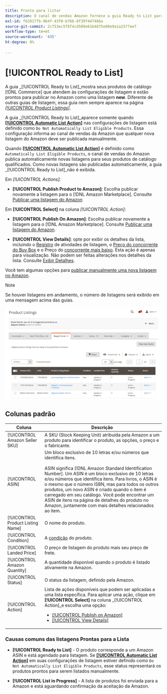 ```yaml
---
title: Pronto para listar
description: O canal de vendas Amazon fornece a guia Ready to List para ajudar você a revisar os produtos do Commerce que atendem à qualificação, mas não são listados automaticamente.
exl-id: f62017fb-964f-43f0-b76b-8f39f447466a
source-git-commit: 2c753ec5f6f4cd509e61b4875e09e9a1a2577ee7
workflow-type: tm+mt
source-wordcount: '435'
ht-degree: 0%

---
```


# [!UICONTROL Ready to List]

A guia _[!UICONTROL Ready to List]_mostra seus produtos de catálogo [!DNL Commerce] que atendem às configurações de listagem e estão prontos para publicar no Amazon como uma listagem **new**. Diferente de outras guias de listagem, essa guia nem sempre aparece na página [_[!UICONTROL Product Listings]_](./managing-product-listings.md).

A guia _[!UICONTROL Ready to List]_aparece somente quando [**[!UICONTROL Automatic List Action]**](./product-listing-actions.md) nas configurações de listagem está definido como `Do Not Automatically List Eligible Products`. Essa configuração informa ao canal de vendas da Amazon que qualquer nova listagem do Amazon deve ser publicada manualmente.

Quando [**[!UICONTROL Automatic List Action]**](./product-listing-actions.md) é definido como `Automatically List Eligible Products`, o canal de vendas do Amazon publica automaticamente novas listagens para seus produtos de catálogo qualificados. Como novas listagens são publicadas automaticamente, a guia _[!UICONTROL Ready to List]_não é exibida.

Em _[!UICONTROL Actions]_:

- **[!UICONTROL Publish Product to Amazon]**: Escolha publicar novamente a listagem para o  [!DNL Amazon Marketplace]. Consulte [Publicar uma listagem do Amazon](./publish-listings-manually.md)

Em **[!UICONTROL Select]** na coluna _[!UICONTROL Action]_:

- **[!UICONTROL Publish On Amazon]**: Escolha publicar novamente a listagem para o  [!DNL Amazon Marketplace]. Consulte [Publicar uma listagem do Amazon](./publish-listings-manually.md).

- **[!UICONTROL View Details]**: opte por exibir os detalhes da lista, incluindo o  [Registro](./product-listing-details.md#listing-activity-log) de atividades de listagem, o  [Preço do concorrente do Buy Box](./product-listing-details.md#buy-box-competitor-pricing) e o Preço do  [concorrente mais baixo](./product-listing-details.md#lowest-competitor-pricing). Esta ação é apenas para visualização. Não podem ser feitas alterações nos detalhes da lista. Consulte [Exibir Detalhes](./product-listing-details.md).

Você tem algumas opções para [publicar manualmente uma nova listagem no Amazon](./publish-listings-manually.md).

>[!NOTE]
>Se houver listagens em andamento, o número de listagens será exibido em uma mensagem acima das guias.

![Pronto para listar](assets/amazon-ready-to-list.png)

## Colunas padrão

| Coluna | Descrição |
|---|---|
| [!UICONTROL Amazon Seller SKU] | A SKU (Stock Keeping Unit) atribuída pela Amazon a um produto para identificar o produto, as opções, o preço e o fabricante. |
| [!UICONTROL ASIN] | Um bloco exclusivo de 10 letras e/ou números que identifica itens.<br><br>ASIN significa  [!DNL Amazon Standard Identification Number]. Um ASIN é um bloco exclusivo de 10 letras e/ou números que identifica itens. Para livros, o ASIN é o mesmo que o número ISBN, mas para todos os outros produtos, um novo ASIN é criado quando o item é carregado em seu catálogo. Você pode encontrar um ASIN de itens na página de detalhes do produto no Amazon, juntamente com mais detalhes relacionados ao item. |
| [!UICONTROL Product Listing Name] | O nome do produto. |
| [!UICONTROL Condition] | A [condição](./product-listing-condition.md) do produto. |
| [!UICONTROL Landed Price] | O preço de listagem do produto mais seu preço de frete. |
| [!UICONTROL Amazon Quantity] | A quantidade disponível quando o produto é listado ativamente na Amazon. |
| [!UICONTROL Status] | O status da listagem, definido pela Amazon. |
| [!UICONTROL Action] | Lista de ações disponíveis que podem ser aplicadas a uma lista específica. Para aplicar uma ação, clique em **[!UICONTROL Select]** na coluna _[!UICONTROL Action]_e escolha uma opção:<ul><li>[[!UICONTROL Publish on Amazon]](./publish-listings-manually.md)</li><li>[[!UICONTROL View Details]](./product-listing-details.md)</li></ul> |

### Causas comuns das listagens Prontas para a Lista

- **[!UICONTROL Ready to List]** - O produto corresponde a um Amazon ASIN e está agendado para listagem. Se [**[!UICONTROL Automatic List Action]**](./product-listing-actions.md) em suas configurações de listagem estiver definido como `Do Not Automatically List Eligible Products`, esse status representará os produtos prontos para serem listados manualmente.

- **[!UICONTROL List in Progress]** - A lista de produtos foi enviada para a Amazon e está aguardando confirmação da aceitação da Amazon.
